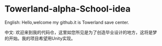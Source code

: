 # Towerland-alpha-School-idea

English:
Hello,welcome my github.it is Towerland save center.

中文:
欢迎来到我的代码仓，这里如您所见是为了创造毕业设计的地方，这将是梦的开始。我的项目希望用Unity实现。
